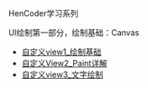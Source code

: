 HenCoder学习系列

UI绘制第一部分，绘制基础：Canvas

- [自定义view1_绘制基础](notes/自定义view1_绘制基础.md)
- [自定义View2_Paint详解](notes/自定义View2_Paint详解.md)
- [自定义view3_文字绘制](notes/自定义view3_文字绘制.md)